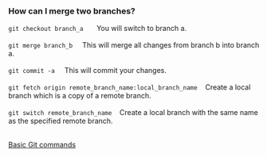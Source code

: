 ### How can I merge two branches?

```git checkout branch_a ```    &nbsp;&nbsp;&nbsp; You will switch to branch a.<br /><br />
```git merge branch_b```   &nbsp;&nbsp;&nbsp; This will merge all changes from branch b into branch a.<br /><br />
```git commit -a```   &nbsp;&nbsp;&nbsp; This will commit your changes.<br /><br />
```git fetch origin remote_branch_name:local_branch_name```  &nbsp;&nbsp;&nbsp;Create a local branch which is a copy of a remote branch.<br /><br />
```git switch remote_branch_name```  &nbsp;&nbsp;&nbsp;Create a local branch with the same name as the specified remote branch.<br /><br />

[Basic Git commands](https://confluence.atlassian.com/bitbucketserver/basic-git-commands-776639767.html)
